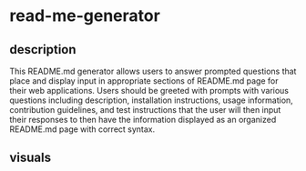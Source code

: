 # read-me-generator

## description
This README.md generator allows users to answer prompted questions that place and display input in appropriate sections of README.md page for their web applications. Users should be greeted with prompts with various questions including description, installation instructions, usage information, contribution guidelines, and test instructions that the user will then input their responses to then have the information displayed as an organized README.md page with correct syntax.

## visuals
